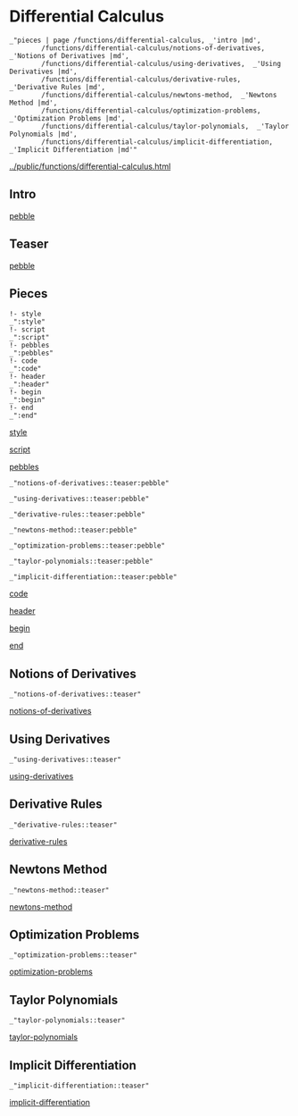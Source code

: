 # Differential Calculus

    _"pieces | page /functions/differential-calculus, _'intro |md',
            /functions/differential-calculus/notions-of-derivatives,  _'Notions of Derivatives |md',
            /functions/differential-calculus/using-derivatives,  _'Using Derivatives |md',
            /functions/differential-calculus/derivative-rules,  _'Derivative Rules |md',
            /functions/differential-calculus/newtons-method,  _'Newtons Method |md',
            /functions/differential-calculus/optimization-problems,  _'Optimization Problems |md',
            /functions/differential-calculus/taylor-polynomials,  _'Taylor Polynomials |md',
            /functions/differential-calculus/implicit-differentiation,  _'Implicit Differentiation |md'"

[../public/functions/differential-calculus.html](# "save:")


## Intro

[pebble]()

## Teaser

[pebble]()

## Pieces

    !- style
    _":style"
    !- script
    _":script"
    !- pebbles
    _":pebbles"
    !- code
    _":code"
    !- header
    _":header"
    !- begin
    _":begin"
    !- end
    _":end"

[style]() 

[script]()

[pebbles]()

    _"notions-of-derivatives::teaser:pebble"

    _"using-derivatives::teaser:pebble"

    _"derivative-rules::teaser:pebble"

    _"newtons-method::teaser:pebble"

    _"optimization-problems::teaser:pebble"

    _"taylor-polynomials::teaser:pebble"

    _"implicit-differentiation::teaser:pebble"


[code]()



[header]()

[begin]()

[end]()

## Notions of Derivatives

    _"notions-of-derivatives::teaser"


[notions-of-derivatives](pages/functions_differential-calculus_notions-of-derivatives.md "load:")

## Using Derivatives

    _"using-derivatives::teaser"


[using-derivatives](pages/functions_differential-calculus_using-derivatives.md "load:")

## Derivative Rules

    _"derivative-rules::teaser"


[derivative-rules](pages/functions_differential-calculus_derivative-rules.md "load:")

## Newtons Method

    _"newtons-method::teaser"


[newtons-method](pages/functions_differential-calculus_newtons-method.md "load:")

## Optimization Problems

    _"optimization-problems::teaser"


[optimization-problems](pages/functions_differential-calculus_optimization-problems.md "load:")

## Taylor Polynomials

    _"taylor-polynomials::teaser"


[taylor-polynomials](pages/functions_differential-calculus_taylor-polynomials.md "load:")

## Implicit Differentiation

    _"implicit-differentiation::teaser"


[implicit-differentiation](pages/functions_differential-calculus_implicit-differentiation.md "load:")